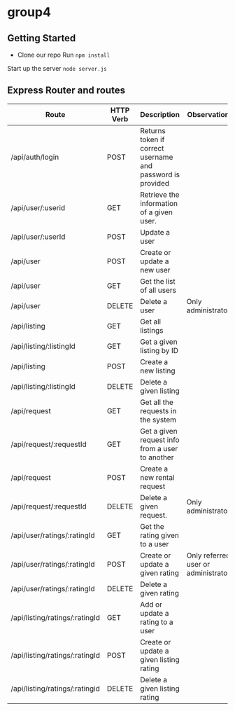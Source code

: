 # group4

## Getting Started
- Clone our repo
Run
`npm install`

Start up the server
`node server.js`



## Express Router and routes

| Route | HTTP Verb | Description |Observations
| --------| --------- | ----------- |---|
|/api/auth/login | POST | Returns token if correct username and password is provided| |
| /api/user/:userid | GET | Retrieve the information of a given user. |
| /api/user/:userId| POST | Update a user| |
| /api/user| POST | Create or update a new user |
| /api/user| GET | Get the list of all users |
| /api/user| DELETE | Delete a user | Only administrators|
| /api/listing | GET | Get all listings | |
| /api/listing/:listingId| GET| Get a given listing by ID|
| /api/listing | POST | Create a new listing|
| /api/listing/:listingId| DELETE| Delete a given listing|
| /api/request | GET | Get all the requests in the system| |
| /api/request/:requestId| GET | Get a given request info from a user to another|
| /api/request| POST| Create a new rental request|
| /api/request/:requestId| DELETE| Delete a given request.| Only administrators|
| /api/user/ratings/:ratingId| GET | Get the rating given to a user|
| /api/user/ratings/:ratingId| POST| Create or update a given rating| Only referred user or administrators|
| /api/user/ratings/:ratingId| DELETE | Delete a given rating|
| /api/listing/ratings/:ratingId| GET | Add or update a rating to a user|
| /api/listing/ratings/:ratingId| POST | Create or update a given listing rating|
| /api/listing/ratings/:ratingid| DELETE | Delete a given listing rating|
